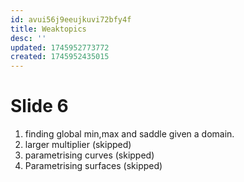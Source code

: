 ```yaml
---
id: avui56j9eeujkuvi72bfy4f
title: Weaktopics
desc: ''
updated: 1745952773772
created: 1745952435015
---
```




# Slide 6
1. finding global min,max and saddle given a domain.
2. larger multiplier (skipped)
3. parametrising curves (skipped)
4. Parametrising surfaces (skipped)

